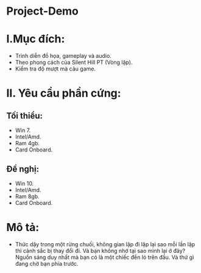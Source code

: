 # Project-Demo
# I.Mục đích:
* Trình diễn đồ họa, gameplay và audio.
* Theo phong cách của Silent Hill PT (Vòng lặp).
* Kiểm tra độ mượt mà cảu game.
# II. Yêu cầu phần cứng:
## Tối thiểu: 
* Win 7.
* Intel/Amd.
* Ram 4gb.
* Card Onboard.

## Đề nghị: 
* Win 10.
* Intel/Amd.
* Ram 8gb.
* Card Onboard.

# Mô tả: 
* Thức dậy trong một rừng chuối, không gian lặp đi lặp lại sao mỗi lần lặp thì cảnh sắc bị thay đổi đi. Và bạn không nhớ tại sao mình lại ở đây? Nguồn sáng duy nhất mà bạn có là một chiếc đền ló trên đầu. Và thứ gì đang chờ bạn phía trước.
